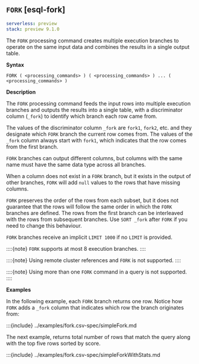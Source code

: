 ## `FORK` [esql-fork]

```yaml {applies_to}
serverless: preview
stack: preview 9.1.0
```

The `FORK` processing command creates multiple execution branches to operate 
on the same input data and combines the results in a single output table.

**Syntax**

```esql
FORK ( <processing_commands> ) ( <processing_commands> ) ... ( <processing_commands> )
```

**Description**

The `FORK` processing command feeds the input rows into multiple execution
branches and outputs the results into a single table, with a discriminator column (`_fork`) to identify which branch each row came from.

The values of the discriminator column `_fork` are `fork1`, `fork2`, etc. and
they designate which `FORK` branch the current row comes from.
The values of the `_fork` column always start with `fork1`, which indicates that
the row comes from the first branch.

`FORK` branches can output different columns, but columns with the 
same name must have the same data type across all branches.

When a column does not exist in a `FORK` branch, but it exists in the output of
other branches, `FORK` will add `null` values to the rows that have missing
columns.

`FORK` preserves the order of the rows from each subset, but it does not
guarantee that the rows will follow the same order in which the `FORK` branches
are defined. The rows from the first branch can be interleaved with the rows
from subsequent branches. Use `SORT _fork` after `FORK` if you need to change
this behaviour.

`FORK` branches receive an implicit `LIMIT 1000` if no `LIMIT` is provided.

::::{note}
`FORK` supports at most 8 execution branches.
::::

::::{note}
Using remote cluster references and `FORK` is not supported.
::::

::::{note}
Using more than one `FORK` command in a query is not supported.
::::

**Examples**

In the following example, each `FORK` branch returns one row.
Notice how `FORK` adds a `_fork` column that indicates which row the branch originates from:

:::{include} ../examples/fork.csv-spec/simpleFork.md

The next example, returns total number of rows that match the query along with
the top five rows sorted by score.

:::{include} ../examples/fork.csv-spec/simpleForkWithStats.md
